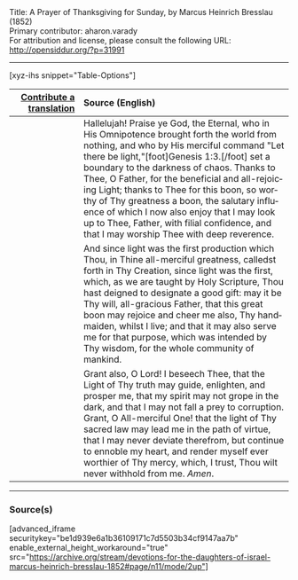 <html>
<head></head>
<body>
Title: A Prayer of Thanksgiving for Sunday, by Marcus Heinrich Bresslau (1852)<br />
Primary contributor: aharon.varady<br />
For attribution and license, please consult the following URL: <a href="http://opensiddur.org/?p=31991">http://opensiddur.org/?p=31991</a>
<p />
<hr />

[xyz-ihs snippet="Table-Options"]<table style="margin-left: auto; margin-right: auto;" class="draggable">
<thead><tr><th id="x" style="text-align: right;"><a href="/contributing/upload/">Contribute a translation</a></th><th style="text-align: left;">Source (English)</th></tr></thead>
<tbody>
<tr><td style="vertical-align:top;" width="25%">
<div class="liturgy" lang="he">

</span></div></td>
 
<td style="vertical-align:top;">
<div class="english" lang="en">
Hallelujah! Praise ye God, the Eternal, who in His Omnipotence brought forth the world from nothing, and who by His merciful command "Let there be light,"[foot]Genesis 1:3.[/foot] set a boundary to the darkness of chaos. Thanks to Thee, O Father, for the beneficial and all-rejoicing Light; thanks to Thee for this boon, so worthy of Thy greatness a boon, the salutary influence of which I now also enjoy that I may look up to Thee, Father, with filial confidence, and that I may worship Thee with deep reverence. 
</div></td></tr>


<tr><td style="vertical-align:top;">
<div class="liturgy" lang="he">

</span></div></td>
 
<td style="vertical-align:top;">
<div class="english" lang="en">
And since light was the first production which Thou, in Thine all-merciful greatness, calledst forth in Thy Creation, since light was the first, which, as we are taught by Holy Scripture, Thou hast deigned to designate a good gift: may it be Thy will, all-gracious Father, that this great boon may rejoice and cheer me also, Thy handmaiden, whilst I live; and that it may also serve me for that purpose, which was intended by Thy wisdom, for the whole community of mankind. 
</div></td></tr>


<tr><td style="vertical-align:top;">
<div class="liturgy" lang="he">

</span></div></td>
 
<td style="vertical-align:top;">
<div class="english" lang="en">
Grant also, O Lord! I beseech Thee, that the Light of Thy truth may guide, enlighten, and prosper me, that my spirit may not grope in the dark, and that I may not fall a prey to corruption. Grant, O All-merciful One! that the light of Thy sacred law may lead me in the path of virtue, that I may never deviate therefrom, but continue to ennoble my heart, and render myself ever worthier of Thy mercy, which, I trust, Thou wilt never withhold from me. <em>Amen</em>.
</div></td></tr>
</tbody></table>

<hr />

<h3>Source(s)</h3>

[advanced_iframe securitykey="be1d939e6a1b36109171c7d5503b34cf9147aa7b" enable_external_height_workaround="true" src="https://archive.org/stream/devotions-for-the-daughters-of-israel-marcus-heinrich-bresslau-1852#page/n11/mode/2up"]

&nbsp;
</body>
</html>